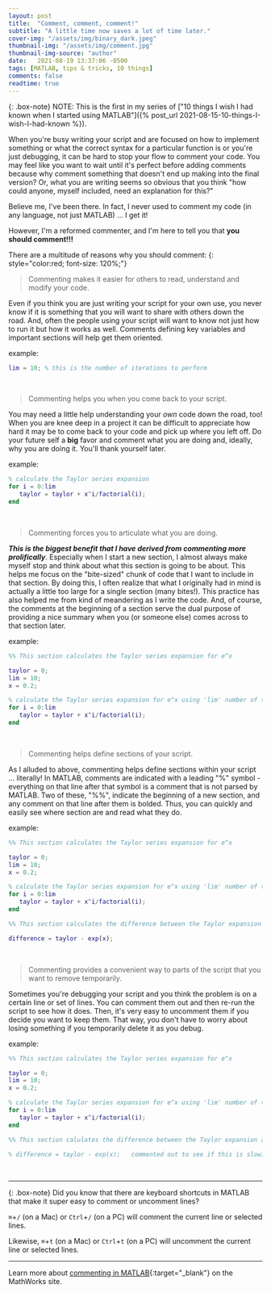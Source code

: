 ```yaml
---
layout: post
title:  "Comment, comment, comment!"
subtitle: "A little time now saves a lot of time later."
cover-img: "/assets/img/binary_dark.jpeg"
thumbnail-img: "/assets/img/comment.jpg"
thumbnail-img-source: "author"
date:   2021-08-19 13:37:06 -0500
tags: [MATLAB, tips & tricks, 10 things]
comments: false
readtime: true
---
```

{: .box-note}
NOTE: This is the first in my series of ["10 things I wish I had known when I started using MATLAB"]({% post_url 2021-08-15-10-things-I-wish-I-had-known %}).

When you're busy writing your script and are focused on how to implement something or what the correct syntax for a particular function is or you're just debugging, it can be hard to stop your flow to comment your code. You may feel like you want to wait until it's perfect before adding comments because why comment something that doesn't end up making into the final version? Or, what you are writing seems so obvious that you think "how could anyone, myself included, need an explanation for this?"

Believe me, I've been there. In fact, I never used to comment my code (in any language, not just MATLAB) ... I get it!

However, I'm a reformed commenter, and I'm here to tell you that **you should comment!!!**

There are a multitude of reasons why you should comment:
{: style="color:red; font-size: 120%;"}

> Commenting makes it easier for others to read, understand and modify your code.

Even if you think you are just writing your script for your own use, you never know if it is something that you will want to share with others down the road. And, often the people using your script will want to know not just how to run it but how it works as well. Comments defining key variables and important sections will help get them oriented.

example:
``` matlab
lim = 10; % this is the number of iterations to perform
```
<br />

> Commenting helps you when you come back to your script.

You may need a little help understanding your _own_ code down the road, too! When you are knee deep in a project it can be difficult to appreciate how hard it may be to come back to your code and pick up where you left off. Do your future self a **big** favor and comment what you are doing and, ideally, why you are doing it. You'll thank yourself later.

example:
``` matlab
% calculate the Taylor series expansion
for i = 0:lim 
   taylor = taylor + x^i/factorial(i);
end
```
<br />

> Commenting forces you to articulate what you are doing.

_**This is the biggest benefit that I have derived from commenting more prolifically**_. Especially when I start a new section, I almost always make myself stop and think about what this section is going to be about. This helps me focus on the "bite-sized" chunk of code that I want to include in that section. By doing this, I often realize that what I originally had in mind is actually a little too large for a single section (many bites!). This practice has also helped me from kind of meandering as I write the code. And, of course, the comments at the beginning of a section serve the dual purpose of providing a nice summary when you (or someone else) comes across to that section later.

example:
``` matlab
%% This section calculates the Taylor series expansion for e^x

taylor = 0;
lim = 10;
x = 0.2;

% calculate the Taylor series expansion for e^x using 'lim' number of terms
for i = 0:lim 
   taylor = taylor + x^i/factorial(i);
end
```
<br />

> Commenting helps define sections of your script.

As I alluded to above, commenting helps define sections within your script ... literally! In MATLAB, comments are indicated with a leading "%" symbol - everything on that line after that symbol is a comment that is not parsed by MATLAB. Two of these, "%%", indicate the beginning of a new section, and any comment on that line after them is bolded. Thus, you can quickly and easily see where section are and read what they do.

example:
``` matlab
%% This section calculates the Taylor series expansion for e^x

taylor = 0;
lim = 10;
x = 0.2;

% calculate the Taylor series expansion for e^x using 'lim' number of terms
for i = 0:lim 
   taylor = taylor + x^i/factorial(i);
end

%% This section calculates the difference between the Taylor expansion and the calculated value of e^x

difference = taylor - exp(x);
```
<br />

> Commenting provides a convenient way to parts of the script that you want to remove temporarily.

Sometimes you're debugging your script and you think the problem is on a certain line or set of lines. You can comment them out and then re-run the script to see how it does. Then, it's very easy to uncomment them if you decide you want to keep them. That way, you don't have to worry about losing something if you temporarily delete it as you debug.

example:
``` matlab
%% This section calculates the Taylor series expansion for e^x

taylor = 0;
lim = 10;
x = 0.2;

% calculate the Taylor series expansion for e^x using 'lim' number of terms
for i = 0:lim 
   taylor = taylor + x^i/factorial(i);
end

%% This section calulates the difference between the Taylor expansion and the calculated value of e^x

% difference = taylor - exp(x);   commented out to see if this is slowing it down
```
<br />

---

{: .box-note}
Did you know that there are keyboard shortcuts in MATLAB that make it super easy to comment or uncomment lines?

`⌘`+`/` (on a Mac) or `Ctrl`+`/` (on a PC) will comment the current line or selected lines.

Likewise, `⌘`+`t` (on a Mac) or `Ctrl`+`t` (on a PC) will uncomment the current line or selected lines.

---

Learn more about [commenting in MATLAB][link_id]{:target="_blank"} on the MathWorks site.

[link_id]: https://www.mathworks.com/help/matlab/matlab_prog/comments.html